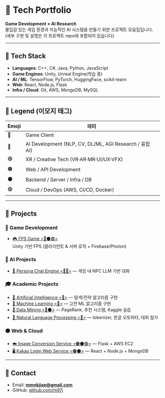 # 🧠 Tech Portfolio
**Game Development × AI Research**  
몰입감 있는 게임 환경과 지능적인 AI 시스템을 만들기 위한 프로젝트 모음집입니다.  
(세부 구현 및 설명은 각 프로젝트 repo에 포함되어 있습니다)

---

## 🧰 Tech Stack
- **Languages**: C++, C#, Java, Python, JavaScript  
- **Game Engines**: Unity, Unreal Engine(학습 중)  
- **AI / ML**: TensorFlow, PyTorch, HuggingFace, scikit-learn  
- **Web**: React, Node.js, Flask  
- **Infra / Cloud**: Git, AWS, MongoDB, MySQL  

---

## 🔖 Legend (이모지 태그)
| Emoji | 의미                              |
|-------|-----------------------------------|
| 🔷    | Game Client             |
| 🔴    | AI Development (NLP, CV, DL/ML, AGI Research / 융합 AI)  |
| 🟣    | XR / Creative Tech (VR·AR·MR·UI/UX·VFX)            |
| 🟠    | Web / API Development             |
| ⚫    | Backend / Server / Infra / DB              |
| 🟢    | Cloud / DevOps (AWS, CI/CD, Docker) |

---

## 🚀 Projects

### 🔷 Game Development
- [🎮 FPS Game <🔷⚫🟢>](https://github.com/m97j/fpsgame)  
  Unity 기반 FPS (클라이언트 & 서버 로직 + Firebase/Photon)

### 🔴 AI Projects
- [🤖 Persona Chat Engine <🔷🔴>](https://github.com/m97j/persona-chat-engine) — 게임 내 NPC LLM 기반 대화  

### 🎓 Academic Projects  
- [📘 Artificial Intelligence <🔴>](https://github.com/m97j/pacman-ai) — 탐색/전략 알고리즘 구현  
- [📘 Machine Learning <🔴>](https://github.com/m97j/ml-assignments) — 고전 ML 알고리즘 구현  
- [📘 Data Mining <🔴⚫>](https://github.com/m97j/dm-assignments) — PageRank, 추천 시스템, Kaggle 실습  
- [📘 Natural Language Processing <🔴>](https://github.com/m97j/nlp-assignments) — tokenizer, 한글 오토마타, 대회 참가  

### 🟠 Web & Cloud
- [☁️ Image Conversion Service <🟠⚫🟢>](https://github.com/m97j/cloudapp) — Flask + AWS EC2  
- [🖥️ Kakao Login Web Service <🟠⚫>](https://github.com/m97j/WSD4_kakao_login_auth) — React + Node.js + MongoDB  

---

## 📩 Contact
- Email: **mmnkjiae@gmail.com**  
- GitHub: [github.com/m97j](https://github.com/m97j)  
